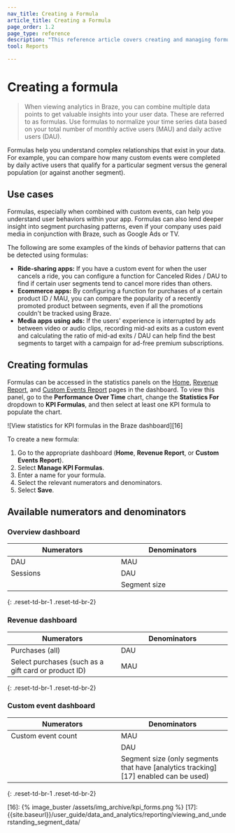 ```yaml
---
nav_title: Creating a Formula
article_title: Creating a Formula
page_order: 1.2
page_type: reference
description: "This reference article covers creating and managing formulas, which help you easily understand complex relationships that exist in your data."
tool: Reports

---
```

# Creating a formula

> When viewing analytics in Braze, you can combine multiple data points to get valuable insights into your user data. These are referred to as formulas. Use formulas to normalize your time series data based on your total number of monthly active users (MAU) and daily active users (DAU). 

Formulas help you understand complex relationships that exist in your data. For example, you can compare how many custom events were completed by daily active users that qualify for a particular segment versus the general population (or against another segment).

## Use cases

Formulas, especially when combined with custom events, can help you understand user behaviors within your app. Formulas can also lend deeper insight into segment purchasing patterns, even if your company uses paid media in conjunction with Braze, such as Google Ads or TV. 

The following are some examples of the kinds of behavior patterns that can be detected using formulas:

- **Ride-sharing apps:** If you have a custom event for when the user cancels a ride, you can configure a function for Canceled Rides / DAU to find if certain user segments tend to cancel more rides than others.
- **Ecommerce apps:** By configuring a function for purchases of a certain product ID / MAU, you can compare the popularity of a recently promoted product between segments, even if all the promotions couldn't be tracked using Braze.
- **Media apps using ads:** If the users' experience is interrupted by ads between video or audio clips, recording mid-ad exits as a custom event and calculating the ratio of mid-ad exits / DAU can help find the best segments to target with a campaign for ad-free premium subscriptions.

## Creating formulas

Formulas can be accessed in the statistics panels on the [Home][9], [Revenue Report][10], and [Custom Events Report][11] pages in the dashboard. To view this panel, go to the **Performance Over Time** chart, change the **Statistics For** dropdown to **KPI Formulas**, and then select at least one KPI formula to populate the chart.

![View statistics for KPI formulas in the Braze dashboard][16]

To create a new formula:

1. Go to the appropriate dashboard (**Home**, **Revenue Report**, or **Custom Events Report**).
2. Select **Manage KPI Formulas**.
3. Enter a name for your formula.
4. Select the relevant numerators and denominators.
5. Select **Save**.

## Available numerators and denominators

<style>
  div.small_table + table {
    max-width: 50%;
  }
  div.large_table + table {
    max-width: 75%;
  }
table th:nth-child(1),
table th:nth-child(2),
table th:nth-child(3),
table td:nth-child(1),
table td:nth-child(2),
table td:nth-child(3) {
    width:25%;
}
table td {
    word-break: break-word;
}
</style>

<div class="small_table"></div>

### Overview dashboard

| Numerators | Denominators |
| --- | --- |
| DAU | MAU |
| Sessions | DAU |
| | Segment size |
{: .reset-td-br-1 .reset-td-br-2}

### Revenue dashboard

| Numerators | Denominators |
| --- | --- |
| Purchases (all) | DAU |
| Select purchases (such as a gift card or product ID) | MAU |
{: .reset-td-br-1 .reset-td-br-2}

### Custom event dashboard

| Numerators | Denominators |
| --- | --- |
| Custom event count | MAU |
|  | DAU |
|  | Segment size (only segments that have [analytics tracking][17] enabled can be used) |
{: .reset-td-br-1 .reset-td-br-2}

[9]: {{site.baseurl}}/user_guide/data_and_analytics/analytics/understanding_your_app_usage_data/
[10]: {{site.baseurl}}/user_guide/data_and_analytics/export_braze_data/exporting_revenue_data/
[11]: {{site.baseurl}}/user_guide/data_and_analytics/custom_data/custom_events/
[16]: {% image_buster /assets/img_archive/kpi_forms.png %}
[17]: {{site.baseurl}}/user_guide/data_and_analytics/reporting/viewing_and_understanding_segment_data/